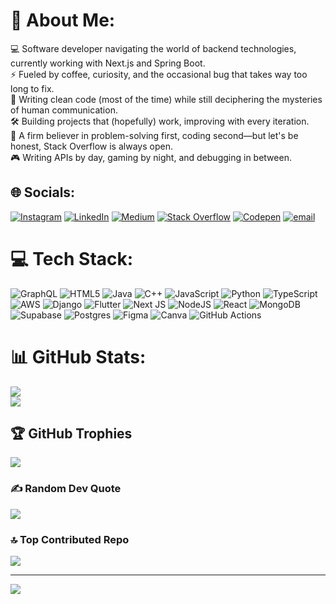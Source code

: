 # 💫 About Me:
💻 Software developer navigating the world of backend technologies, currently working with Next.js and Spring Boot.<br>⚡ Fueled by coffee, curiosity, and the occasional bug that takes way too long to fix.<br>🐍 Writing clean code (most of the time) while still deciphering the mysteries of human communication.<br>🛠️ Building projects that (hopefully) work, improving with every iteration.<br>📌 A firm believer in problem-solving first, coding second—but let's be honest, Stack Overflow is always open.<br>🎮 Writing APIs by day, gaming by night, and debugging in between.


## 🌐 Socials:
[![Instagram](https://img.shields.io/badge/Instagram-%23E4405F.svg?logo=Instagram&logoColor=white)](https://instagram.com/dhruvil_sheth30) [![LinkedIn](https://img.shields.io/badge/LinkedIn-%230077B5.svg?logo=linkedin&logoColor=white)](https://linkedin.com/in/dhruvil-sheth-5532851ba) [![Medium](https://img.shields.io/badge/Medium-12100E?logo=medium&logoColor=white)](https://medium.com/@dhruvilsheth30) [![Stack Overflow](https://img.shields.io/badge/-Stackoverflow-FE7A16?logo=stack-overflow&logoColor=white)](https://stackoverflow.com/users/29846146) [![Codepen](https://img.shields.io/badge/Codepen-000000?logo=codepen&logoColor=white)](https://codepen.io/Dhruvil-Deepak-Sheth) [![email](https://img.shields.io/badge/Email-D14836?logo=gmail&logoColor=white)](mailto:dhruvildeepaksheth@gmail.com) 

# 💻 Tech Stack:
![GraphQL](https://img.shields.io/badge/-GraphQL-E10098?style=for-the-badge&logo=graphql&logoColor=white) ![HTML5](https://img.shields.io/badge/html5-%23E34F26.svg?style=for-the-badge&logo=html5&logoColor=white) ![Java](https://img.shields.io/badge/java-%23ED8B00.svg?style=for-the-badge&logo=openjdk&logoColor=white) ![C++](https://img.shields.io/badge/c++-%2300599C.svg?style=for-the-badge&logo=c%2B%2B&logoColor=white) ![JavaScript](https://img.shields.io/badge/javascript-%23323330.svg?style=for-the-badge&logo=javascript&logoColor=%23F7DF1E) ![Python](https://img.shields.io/badge/python-3670A0?style=for-the-badge&logo=python&logoColor=ffdd54) ![TypeScript](https://img.shields.io/badge/typescript-%23007ACC.svg?style=for-the-badge&logo=typescript&logoColor=white) ![AWS](https://img.shields.io/badge/AWS-%23FF9900.svg?style=for-the-badge&logo=amazon-aws&logoColor=white) ![Django](https://img.shields.io/badge/django-%23092E20.svg?style=for-the-badge&logo=django&logoColor=white) ![Flutter](https://img.shields.io/badge/Flutter-%2302569B.svg?style=for-the-badge&logo=Flutter&logoColor=white) ![Next JS](https://img.shields.io/badge/Next-black?style=for-the-badge&logo=next.js&logoColor=white) ![NodeJS](https://img.shields.io/badge/node.js-6DA55F?style=for-the-badge&logo=node.js&logoColor=white) ![React](https://img.shields.io/badge/react-%2320232a.svg?style=for-the-badge&logo=react&logoColor=%2361DAFB) ![MongoDB](https://img.shields.io/badge/MongoDB-%234ea94b.svg?style=for-the-badge&logo=mongodb&logoColor=white) ![Supabase](https://img.shields.io/badge/Supabase-3ECF8E?style=for-the-badge&logo=supabase&logoColor=white) ![Postgres](https://img.shields.io/badge/postgres-%23316192.svg?style=for-the-badge&logo=postgresql&logoColor=white) ![Figma](https://img.shields.io/badge/figma-%23F24E1E.svg?style=for-the-badge&logo=figma&logoColor=white) ![Canva](https://img.shields.io/badge/Canva-%2300C4CC.svg?style=for-the-badge&logo=Canva&logoColor=white) ![GitHub Actions](https://img.shields.io/badge/github%20actions-%232671E5.svg?style=for-the-badge&logo=githubactions&logoColor=white)
# 📊 GitHub Stats:
![](https://nirzak-streak-stats.vercel.app/?user=dhruvil-sheth30&theme=cobalt&hide_border=false)<br/>
![](https://github-readme-stats.vercel.app/api/top-langs/?username=dhruvil-sheth30&theme=cobalt&hide_border=false&include_all_commits=false&count_private=false&layout=compact)

## 🏆 GitHub Trophies
![](https://github-profile-trophy.vercel.app/?username=dhruvil-sheth30&theme=radical&no-frame=false&no-bg=true&margin-w=4)

### ✍️ Random Dev Quote
![](https://quotes-github-readme.vercel.app/api?type=horizontal&theme=radical)

### 🔝 Top Contributed Repo
![](https://github-contributor-stats.vercel.app/api?username=dhruvil-sheth30&limit=5&theme=dark&combine_all_yearly_contributions=true)

---
[![](https://visitcount.itsvg.in/api?id=dhruvil-sheth30&icon=0&color=0)](https://visitcount.itsvg.in)

<!-- Proudly created with GPRM ( https://gprm.itsvg.in ) -->
